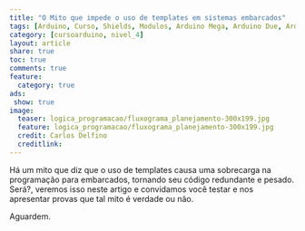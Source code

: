 ```yaml
---
title: "O Mito que impede o uso de templates em sistemas embarcados"
tags: [Arduino, Curso, Shields, Modulos, Arduino Mega, Arduino Due, Arduino Uno, Lógica, Programação, FIFO, Algoritimos, Estrutura de Dados, Assembly, AVR, ATMega, ATTiny, ARM, STL, C++, Library, Biblioteca Padrão de Templates, Standart Template Library, SGI, Mitos, Embarcados, optimização]
category: [cursoarduino, nivel_4]
layout: article
share: true
toc: true
comments: true
feature:
  category: true
ads: 
 show: true
image:
  teaser: logica_programacao/fluxograma_planejamento-300x199.jpg
  feature: logica_programacao/fluxograma_planejamento-300x199.jpg
  credit: Carlos Delfino 
  creditlink: 
---
```


Há um mito que diz que o uso de templates causa uma sobrecarga na programação para embarcados, tornando seu código redundante e pesado. Será?, veremos isso neste artigo e convidamos você testar e nos apresentar provas que tal mito é verdade ou não.

<!--more-->

Aguardem.